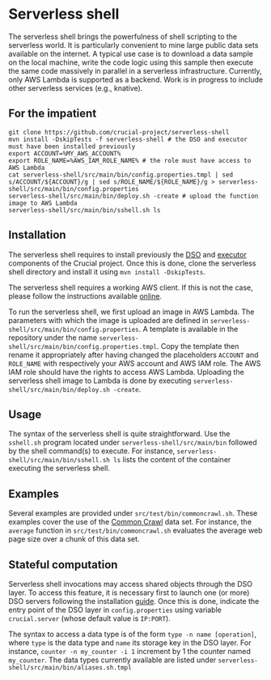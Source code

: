 # Serverless shell

The serverless shell brings the powerfulness of shell scripting to the serverless world.
It is particularly convenient to mine large public data sets available on the internet.
A typical use case is to download a data sample on the local machine, write the code logic using this sample then execute the same code massively in parallel in a serverless infrastructure.
Currently, only AWS Lambda is supported as a backend.
Work is in progress to include other serverless services (e.g., knative).

## For the impatient

	git clone https://github.com/crucial-project/serverless-shell
	mvn install -DskipTests -f serverless-shell # the DSO and executor must have been installed previously
	export ACCOUNT=%MY_AWS_ACCOUNT%
	export ROLE_NAME=%AWS_IAM_ROLE_NAME% # the role must have access to AWS Lambda
	cat serverless-shell/src/main/bin/config.properties.tmpl | sed s/ACCOUNT/${ACCOUNT}/g | sed s/ROLE_NAME/${ROLE_NAME}/g > serverless-shell/src/main/bin/config.properties
	serverless-shell/src/main/bin/deploy.sh -create # upload the function image to AWS Lambda 
	serverless-shell/src/main/bin/sshell.sh ls

## Installation

The serverless shell requires to install previously the [DSO](https://github.com/crucial-project/dso) and [executor](https://github.com/crucial-project/executor) components of the Crucial project.
Once this is done, clone the serverless shell directory and install it using `mvn install -DskipTests`.

The serverless shell requires a working AWS client.
If this is not the case, please follow the instructions available [online](https://docs.aws.amazon.com/cli/latest/userguide/cli-chap-install.html).

To run the serverless shell, we first upload an image in AWS Lambda.
The parameters with which the image is uploaded are defined in `serverless-shell/src/main/bin/config.properties`.
A template is available in the repository under the name `serverless-shell/src/main/bin/config.properties.tmpl`.
Copy the template then rename it appropriately after having changed the placeholders `ACCOUNT` and `ROLE_NAME` with respectively your AWS account and AWS IAM role.
The AWS IAM role should have the rights to access AWS Lambda.
Uploading the serverless shell image to Lambda is done by executing `serverless-shell/src/main/bin/deploy.sh -create`.

## Usage

The syntax of the serverless shell is quite straightforward.
Use the `sshell.sh` program located under `serverless-shell/src/main/bin` followed by the shell command(s) to execute.
For instance, `serverless-shell/src/main/bin/sshell.sh ls` lists the content of the container executing the serverless shell.

## Examples

Several examples are provided under `src/test/bin/commoncrawl.sh`.
These examples cover the use of the [Common Crawl](https://commoncrawl.org)  data set.
For instance, the `average` function in `src/test/bin/commoncrawl.sh` evaluates the average web page size over a chunk of this data set.

## Stateful computation

Serverless shell invocations may access shared objects through the DSO layer.
To access this feature, it is necessary first to launch one (or more) DSO servers following the installation [guide](https://github.com/crucial-project/dso).
Once this is done, indicate the entry point of the DSO layer in `config.properties` using variable `crucial.server` (whose default value is `IP:PORT`).

The syntax to access a data type is of the form `type -n name [operation]`, where `type` is the data type and `name` its storage key in the DSO layer.
For instance, `counter -n my_counter -i 1` increment by 1 the counter named `my_counter`.
The data types currently available are listed under `serverless-shell/src/main/bin/aliases.sh.tmpl`

